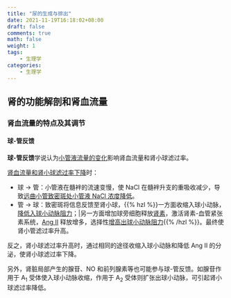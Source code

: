 ```yaml
---
title: "尿的生成与排出"
date: 2021-11-19T16:18:02+08:00
draft: false
comments: true
math: false
weight: 1
tags:
    - 生理学
categories:
    - 生理学
---
```


## 肾的功能解剖和肾血流量

### 肾血流量的特点及其调节

#### 球-管反馈

**球-管反馈**学说认为<ins>小管液流量的变化</ins>影响肾血流量和肾小球滤过率。

<ins>肾血流量和肾小球滤过率下降</ins>时：

- 球 → 管：小管液在髓袢的流速变慢，使 NaCl 在髓袢升支的重吸收减少，导致<ins>远曲小管致密斑处小管液 NaCl 浓度降低</ins>。
- 管 → 球：致密斑将信息反馈至肾小球，{{% hzl %}}一方面收缩入球小动脉，<ins>降低入球小动脉阻力</ins>；|另一方面增加球旁细胞释放<ins>肾素</ins>，激活肾素-血管紧张素系统，<ins>Ang Ⅱ</ins> 释放增多，选择性<ins>增高出球小动脉阻力</ins>{{% /hzl %}}。最终使肾小管滤过率升高。

反之，肾小球滤过率升高时，通过相同的途径收缩入球小动脉和降低 Ang Ⅱ 的分泌，使肾小球滤过率下降。

另外，肾脏局部产生的腺苷、NO 和前列腺素等也可能参与球-管反馈。如腺苷作用于 A<sub>1</sub> 受体使入球小动脉收缩，作用于 A<sub>2</sub> 受体则扩张出球小动脉，可引起肾小球滤过率降低。
